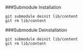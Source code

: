 ###Submodule Installation
```
git submodule deinit lib/content
git rm lib/content
```


###Submodule Deinstallation
```
git submodule deinit lib/content
git rm lib/content
```

